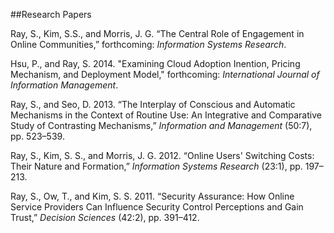 ##Research Papers

Ray, S., Kim, S.S., and Morris, J. G. “The Central Role of Engagement in Online
Communities,” forthcoming: *Information Systems Research*.

Hsu, P., and Ray, S. 2014. "Examining Cloud Adoption Inention, Pricing
Mechanism, and Deployment Model," forthcoming: *International Journal of Information
Management*.

Ray, S., and Seo, D. 2013. “The Interplay of Conscious and Automatic Mechanisms
in the Context of Routine Use: An Integrative and Comparative Study of
Contrasting Mechanisms,” *Information and Management* (50:7), pp. 523–539.

Ray, S., Kim, S. S., and Morris, J. G. 2012. “Online Users' Switching Costs:
Their Nature and Formation,” *Information Systems Research* (23:1), pp. 197–213.

Ray, S., Ow, T., and Kim, S. S. 2011. “Security Assurance: How Online Service
Providers Can Influence Security Control Perceptions and Gain Trust,”
*Decision Sciences* (42:2), pp. 391–412.
